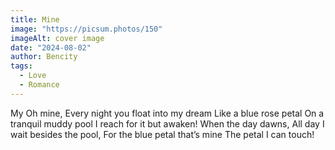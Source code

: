 ```yaml
---
title: Mine
image: "https://picsum.photos/150"
imageAlt: cover image
date: "2024-08-02"
author: Bencity
tags:
  - Love
  - Romance
---
```


My Oh mine,
Every night you float into my dream
Like a blue rose petal
On a tranquil muddy pool
I reach for it but awaken!
When the day dawns,
All day I wait besides the pool,
For the blue petal that’s mine
The petal I can touch!
